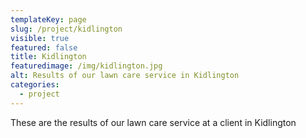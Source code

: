 ```yaml
---
templateKey: page
slug: /project/kidlington
visible: true
featured: false
title: Kidlington
featuredimage: /img/kidlington.jpg
alt: Results of our lawn care service in Kidlington
categories:
  - project
---
```


These are the results of our lawn care service at a client in Kidlington
